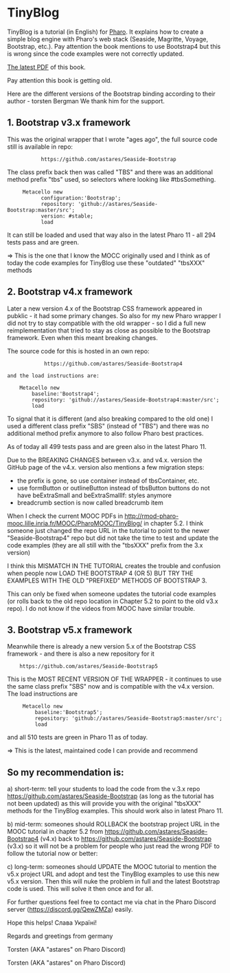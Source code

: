 # TinyBlog

TinyBlog is a tutorial (in English) for [Pharo](www.pharo.org).
It explains how to create a simple blog engine with Pharo's web stack (Seaside, Magritte, Voyage, Bootstrap, etc.).
Pay attention the book mentions to use Bootstrap4 but this is wrong since the code examples were not correctly updated.
 
[The latest PDF](https://github.com/SquareBracketAssociates/TinyBlog-EN/releases/download/latest/TinyBlog-EN.pdf) of this book.


Pay attention this book is getting old. 

Here are the different versions of the Bootstrap binding according to their author - torsten Bergman
We thank him for the support. 


## 1. Bootstrap v3.x framework

This was the original wrapper that I wrote "ages ago", the full source code still is available in repo:

```
           https://github.com/astares/Seaside-Bootstrap
```     

The class prefix back then was called "TBS" and there was an additional method prefix "tbs" used, so selectors where looking like #tbsSomething.

```
     Metacello new  
           configuration:'Bootstrap';  
           repository: 'github://astares/Seaside-Bootstrap:master/src';  
           version: #stable;  
           load
 ```

It can still be loaded and used that way also in the latest Pharo 11 - all 294 tests pass and are green.

=> This is the one that I know the MOCC originally used and I think as of today the code examples for TinyBlog use these "outdated" "tbsXXX" methods

## 2. Bootstrap v4.x framework

Later a new version 4.x of the Bootstrap CSS framework appeared in pubklic - it had some primary changes. So also for my new Pharo wrapper I did not try to stay compatible with the old wrapper - so I did a full new reimplementation that tried to stay as close as possible to the Bootstrap framework. Even when this meant breaking changes.

The source code for this is hosted in an own repo:

```
            https://github.com/astares/Seaside-Bootstrap4
```
    and the load instructions are:

```   
    Metacello new
        baseline:'Bootstrap4';
        repository: 'github://astares/Seaside-Bootstrap4:master/src';
        load
```

To signal that it is different (and also breaking compared to the old one)  I used a different class prefix "SBS" (instead of "TBS") and there was no additional method prefix anymore to also follow Pharo best practices. 

As of today all 499 tests pass and are green also in the latest Pharo 11.

Due to the BREAKING CHANGES between v3.x. and v4.x. version the GitHub page of the v4.x. version also mentions a few migration steps:
- the prefix is gone, so use container instead of tbsContainer, etc.
- use formButton or outlineButton instead of tbsButton buttons do not have beExtraSmall and beExtraSmallIf: styles anymore
- breadcrumb section is now called breadcrumb item

When I check the current MOOC PDFs in http://rmod-pharo-mooc.lille.inria.fr/MOOC/PharoMOOC/TinyBlog/ in chapter 5.2.
I think someone just changed the repo URL in the tutorial to point to the newer "Seaside-Bootstrap4" repo but did not take
the time to test and update the code examples (they are all still with the "tbsXXX" prefix from the 3.x version)
 
I think this MISMATCH IN THE TUTORIAL creates the trouble and confusion when people now LOAD THE BOOTSTRAP 4 (OR 5) BUT TRY
THE EXAMPLES WITH THE OLD "PREFIXED" METHODS OF BOOTSTRAP 3. 

This can only be fixed when someone updates the tutorial code examples (or rolls back to the old repo location in Chapter 5.2 to point to the old v3.x repo). I do not know if the videos from MOOC have similar trouble.
             
## 3. Bootstrap v5.x framework

Meanwhile there is already a new version 5.x of the Bootstrap CSS framework - and there is also a new repository for it

 ```
     https://github.com/astares/Seaside-Bootstrap5
```

This is the MOST RECENT VERSION OF THE WRAPPER - it continues to use the same class prefix "SBS" now and is compatible with the v4.x
version. The load instructions are


```
     Metacello new
         baseline:'Bootstrap5';
         repository: 'github://astares/Seaside-Bootstrap5:master/src';
         load
```
and all 510 tests are green in Pharo 11 as of today.

=> This is the latest, maintained code I can provide and recommend

 
## So my recommendation is:

a) short-term: tell your students to load the code from the v.3.x repo https://github.com/astares/Seaside-Bootstrap (as long as the tutorial has not been updated) as this will provide you with the original "tbsXXX" methods for the TinyBlog examples. This should work also in latest Pharo 11.

b) mid-term: someones should ROLLBACK the bootstrap project URL in the MOOC tutorial in chapter 5.2 from 
https://github.com/astares/Seaside-Bootstrap4 (v4.x) back to https://github.com/astares/Seaside-Bootstrap  (v3.x)
so it will not be a problem for people who just read the wrong PDF to follow the tutorial now
or better:

c) long-term: someones should UPDATE the MOOC tutorial to mention the v5.x project URL and adopt and test the TinyBlog examples to use this new v5.x version. Then this will nuke the problem in full and the latest Bootstrap code is used. 
This will solve it then once and for all.
 

For further questions feel free to contact me via chat in the Pharo Discord server (https://discord.gg/QewZMZa) easily.

Hope this helps! Слава Україні!

Regards and greetings from germany

Torsten (AKA "astares" on Pharo Discord)

Torsten (AKA "astares" on Pharo Discord)
